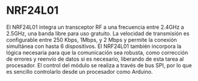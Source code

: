 # NRF24L01
El NRF24L01 integra un transceptor RF a una frecuencia entre 2.4GHz a 2.5GHz, una banda libre para uso gratuito. La velocidad de transmisión es configurable entre 250 Kbps, 1Mbps, y 2 Mbps y permite la conexión simultánea con hasta 6 dispositivos.
El NRF24L01 también incorpora la lógica necesaria para que la comunicación sea robusta, como corrección de errores y reenvío de datos si es necesario, liberando de esta tarea al procesador. 
El control del módulo se realiza a través de bus SPI, por lo que es sencillo controlarlo desde un procesador como Arduino.
